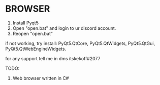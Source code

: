 # BROWSER
1. Install Pyqt5
2. Open "open.bat" and login to ur discord account.
3. Reopen "open.bat"


if not working, try install:
PyQt5.QtCore,
PyQt5.QtWidgets,
PyQt5.QtGui,
PyQt5.QtWebEngineWidgets.

for any support tell me in dms itskekoff#2077

TODO:
1. Web browser written in C#
